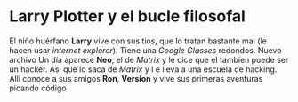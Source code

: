 ﻿# Larry Plotter y el bucle filosofal

El niño huérfano **Larry** vive con sus tios, que lo tratan bastante mal (le hacen usar *internet explorer*).
Tiene una *Google Glasses* redondos. Nuevo archivo
Un día aparece **Neo**, el de *Matrix* y le dice que el tambien
puede ser un hacker. 
Asi que lo saca de *Matrix* y l e lleva a una escuela de hacking.
Alli conoce a sus amigos  **Ron**, **Version** y vive sus primeras aventuras
picando código
